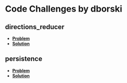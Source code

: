 # Code Challenges by dborski

## directions_reducer
- [**Problem**](https://github.com/dborski/code_challenges/blob/main/directions_reducer/directions_reducer_problem.md)
- [**Solution**](https://github.com/dborski/code_challenges/blob/main/directions_reducer/directions_reducer_solution.rb)

## persistence
- [**Problem**](https://github.com/dborski/code_challenges/blob/main/persistence/persistence_problem.md)
- [**Solution**](https://github.com/dborski/code_challenges/blob/main/persistence/persistence_solution.rb)

